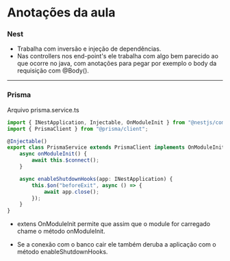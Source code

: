 # Anotações da aula

### Nest

* Trabalha com inversão e injeção de dependências.
* Nas controllers nos end-point's ele trabalha com algo bem parecido ao que ocorre no java, com anotações para pegar por exemplo o body da requisição com @Body().

___

### Prisma

Arquivo prisma.service.ts
```ts
import { INestApplication, Injectable, OnModuleInit } from "@nestjs/common";
import { PrismaClient } from "@prisma/client";

@Injectable()
export class PrismaService extends PrismaClient implements OnModuleInit {
    async onModuleInit() {
        await this.$connect();
    }

    async enableShutdownHooks(app: INestApplication) {
        this.$on("beforeExit", async () => {
            await app.close();
        });
    }
}
```

* extens OnModuleInit permite que assim que o module for carregado chame o método onModuleInit.

* Se a conexão com o banco cair ele também deruba a aplicação com o método enableShutdownHooks.